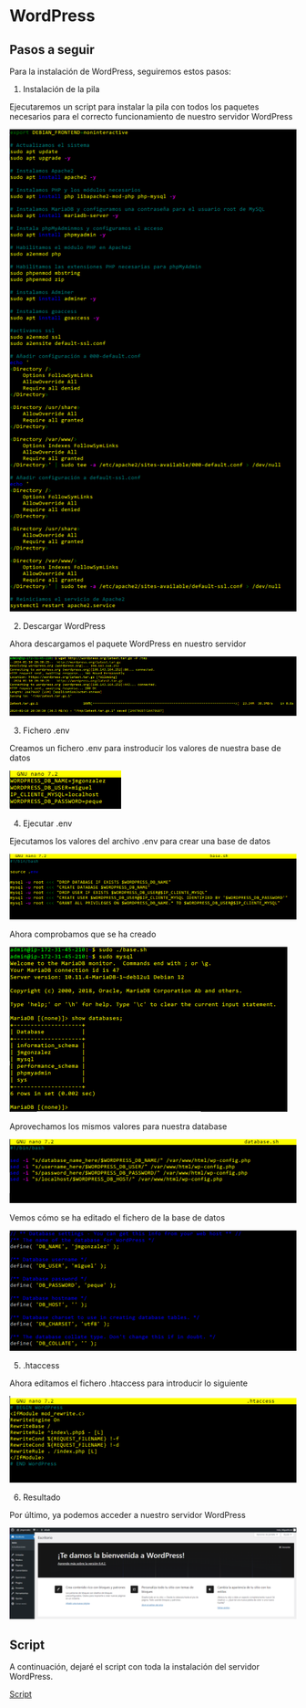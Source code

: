 # WordPress

## Pasos a seguir

Para la instalación de WordPress, seguiremos estos pasos:

1. Instalación de la pila

Ejecutaremos un script para instalar la pila con todos los paquetes necesarios para el correcto funcionamiento de nuestro servidor WordPress

![Pila](CapturasWordpress/Pila.PNG)

2. Descargar WordPress

Ahora descargamos el paquete WordPress en nuestro servidor

![wget](CapturasWordpress/wgetWorpress.PNG)

3. Fichero .env

Creamos un fichero .env para instroducir los valores de nuestra base de datos

![env](CapturasWordpress/env.PNG)

4. Ejecutar .env

Ejecutamos los valores del archivo .env para crear una base de datos

![Base](CapturasWordpress/base.PNG)

Ahora comprobamos que se ha creado

![Creada](CapturasWordpress/bases.PNG)

Aprovechamos los mismos valores para nuestra database

![database](CapturasWordpress/database.PNG)

Vemos cómo se ha editado el fichero de la base de datos

![datos](CapturasWordpress/datos.PNG)

5. .htaccess

Ahora editamos el fichero .htaccess para introducir lo siguiente

![htaccess](CapturasWordpress/htaccess.PNG)

6. Resultado

Por último, ya podemos acceder a nuestro servidor WordPress

![WordPress](CapturasWordpress/wordpress.PNG)

## Script

A continuación, dejaré el script con toda la instalación del servidor WordPress.

[Script](script.sh)
